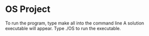 # OS Project
To run the program, type make all into the command line
A solution executable will appear. Type ./OS to run the executable.